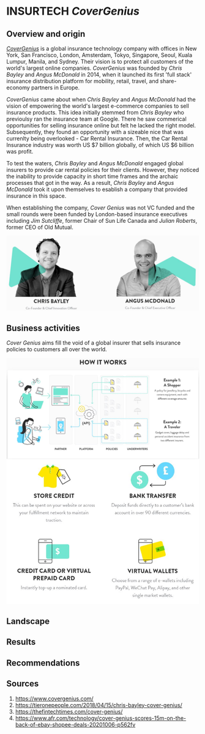 # INSURTECH *CoverGenius*

## Overview and origin

[*CoverGenius*](https://www.covergenius.com/) is a global insurance technology company with offices in New York, San Francisco, London, Amsterdam, Tokyo, Singapore, Seoul, Kuala Lumpur, Manila, and Sydney. Their vision is to protect all customers of the world's largest online companies. *CoverGenius* was founded by _Chris Bayley_ and _Angus McDonald_ in 2014, when it launched its first 'full stack' insurance distribution platform for mobility, retail, travel, and share-economy partners in Europe. 

*CoverGenius* came about when _Chris Bayley_ and _Angus McDonald_ had the vision of empowering the world's largest e-commerce companies to sell insurance products. This idea initially stemmed from _Chris Bayley_ who previoulsy ran the insurance team at Google. There he saw commerical opportunities for selling insurance online but felt he lacked the right model. Subsequently, they found an opportunity with a sizeable nice that was currenlty being overlooked - Car Rental Insurance. Then, the Car Rental Insurance industry was worth US $7 billion globally, of which US $6 billion was profit. 

To test the waters, _Chris Bayley_ and _Angus McDonald_ engaged global insurers to provide car rental policies for their clients. However, they noticed the inability to provide capacity in short time frames and the archaic processes that got in the way. As a result, _Chris Bayley_ and _Angus McDonald_ took it upon themselves to esablish a company that provided insurance in this space.   

When establishing the company, *Cover Genius* was not VC funded and the small rounds were been funded by London-based insurance executives including _Jim Sutcliffe_, former Chair of Sun Life Canada and _Julian Roberts_, former CEO of Old Mutual.

![Founders](/Unit1HomeworkAssignment/images/Founders.JPG)


## Business activities
*Cover Genius* aims fill the void of a global insurer that sells insurance policies to customers all over the world. 




![XCover](/Unit1HomeworkAssignment/images/XCover_HowItWorks.JPG)
![XClaim](/Unit1HomeworkAssignment/images/XClaim_HowItWorks.JPG)
## Landscape



## Results 





## Recommendations







## Sources
1. https://www.covergenius.com/
2. https://tieronepeople.com/2018/04/15/chris-bayley-cover-genius/
3. https://thefintechtimes.com/cover-genius/
4. https://www.afr.com/technology/cover-genius-scores-15m-on-the-back-of-ebay-shopee-deals-20201006-p562fv
